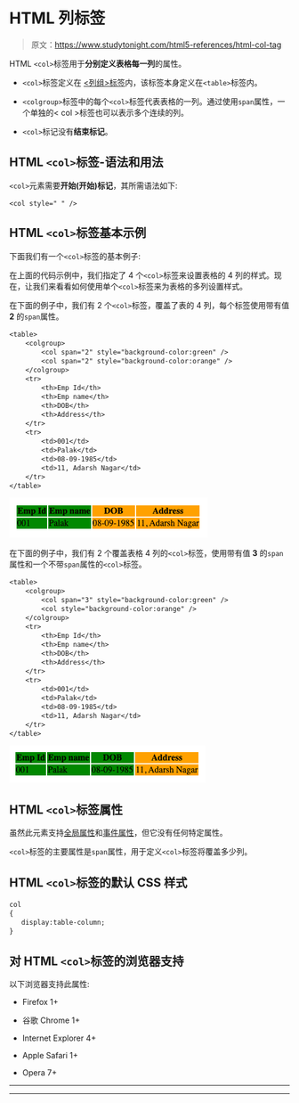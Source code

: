 # HTML 列标签

> 原文：<https://www.studytonight.com/html5-references/html-col-tag>

HTML `<col>`标签用于**分别定义表格每一列**的属性。

*   `<col>`标签定义在 [<列组>标签](https://www.studytonight.com/html5-references/html-colgroup-tag)内，该标签本身定义在`<table>`标签内。

*   `<colgroup>`标签中的每个`<col>`标签代表表格的一列。通过使用`span`属性，一个单独的< col >标签也可以表示多个连续的列。

*   `<col>`标记没有**结束标记**。

## HTML `<col>`标签-语法和用法

`<col>`元素需要**开始(开始)标记**，其所需语法如下:

```
<col style=" " />
```

## HTML `<col>`标签基本示例

下面我们有一个`<col>`标签的基本例子:

在上面的代码示例中，我们指定了 4 个`<col>`标签来设置表格的 4 列的样式。现在，让我们来看看如何使用单个`<col>`标签来为表格的多列设置样式。

在下面的例子中，我们有 2 个`<col>`标签，覆盖了表的 4 列，每个标签使用带有值 **2** 的`span`属性。

```
<table>
    <colgroup>
        <col span="2" style="background-color:green" />
        <col span="2" style="background-color:orange" />
    </colgroup>
    <tr>
        <th>Emp Id</th>
        <th>Emp name</th>
        <th>DOB</th>
        <th>Address</th>
    </tr>
    <tr>
        <td>001</td>
        <td>Palak</td>
        <td>08-09-1985</td>
        <td>11, Adarsh Nagar</td>       
    </tr>
</table>
```

![HTML col tag example](img/3021a66035c9554d8369d211fe33c096.png)

在下面的例子中，我们有 2 个覆盖表格 4 列的`<col>`标签，使用带有值 **3** 的`span`属性和一个不带`span`属性的`<col>`标签。

```
<table>
    <colgroup>
        <col span="3" style="background-color:green" />
        <col style="background-color:orange" />
    </colgroup>
    <tr>
        <th>Emp Id</th>
        <th>Emp name</th>
        <th>DOB</th>
        <th>Address</th>
    </tr>
    <tr>
        <td>001</td>
        <td>Palak</td>
        <td>08-09-1985</td>
        <td>11, Adarsh Nagar</td>       
    </tr>
</table>
```

![HTML col tag example](img/385ec8f006f038ef455d73270d6db344.png)

## HTML `<col>`标签属性

虽然此元素支持[全局属性](https://www.studytonight.com/html5-references/html-global-attributes)和[事件属性](https://www.studytonight.com/html5-references/html-event-attributes)，但它没有任何特定属性。

`<col>`标签的主要属性是`span`属性，用于定义`<col>`标签将覆盖多少列。

## HTML `<col>`标签的默认 CSS 样式

```
col
{
   display:table-column;
} 
```

## 对 HTML `<col>`标签的浏览器支持

以下浏览器支持此属性:

*   Firefox 1+

*   谷歌 Chrome 1+

*   Internet Explorer 4+

*   Apple Safari 1+

*   Opera 7+

* * *

* * *